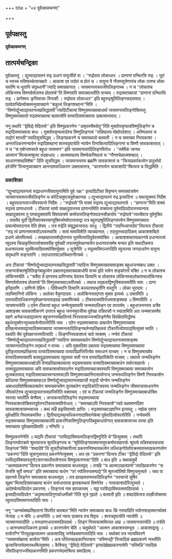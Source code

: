 +++
title = "०४ पूर्वपक्षकथनम्"

+++


## पूर्वपक्षस्तु

**पूर्वपक्षकथनम्**

## **तात्पर्यचन्द्रिका**

पूर्वपक्षस्तु । द्युभ्वाद्यायतनं रुद्रः प्रधानं वायुर्जीवो वा । ‘‘रुद्रोवाव लोकाधारः । प्राणानां ग्रन्थिरसि रुद्रः । भूतं च भवच्च भविष्यच्चेत्याचक्षते । आकाश एव तदोतं च प्रोतं च । वायुना वै गौतमसूत्रेणायंच लोकः परश्च लोकः सर्वाणि च भूतानि संदृब्धानी’’त्यादि समाख्यानात् । जायमानत्वरूपजीवलिङ्गाच्च । न च ‘‘लोकाश्च लोकिनश्च विष्णावेवोताश्च प्रोताश्चे’’ति विष्णावपि समाख्यास्तीति वाच्यम् । रुद्रसमाख्यायां ‘‘प्राणानां ग्रन्थिरसि रुद्रः । प्राणेश्वरः कृत्तिवासाः पिनाकी । रुद्रोवाव लोकाधार’’ इति बहुरुद्रश्रुतिलिङ्गसद्भावात् । एतदेवाभिप्रेत्योक्तमनुव्याख्याने ‘‘बाहुल्यं लिङ्गशब्दाना’’मिति । ‘‘विष्णोर्द्युभ्वाद्यायतनत्वप्रसिद्धावपी’’त्यादिटीकायां विष्णुसमाख्याबाधार्थं जायमानत्वलिङ्गोक्तिस्तु विष्णुसमाख्यातो रुद्रसमाख्याया बलवत्त्वेपि वाय्वादिसमाख्यायाः प्राबल्याभावात् ।

ननु तथापि ‘‘द्वेविद्ये वेदितव्ये’’ इति विष्णुप्रकरणेन ‘‘अमृतस्यैषसेतु’’रिति मुक्तोपसृप्यत्वविष्णुलिङ्गेन च रुद्रादिसमाख्याया बाधः । मुक्तोपसृप्यत्वादेश्च विष्णुलिङ्गत्वं ‘‘तन्निष्ठस्य मोक्षोपदेशात् । अस्मिन्नस्य च तद्योगं शास्ती’’त्यादिसूत्रसिद्धम् । लिङ्गप्रकरणे च समाख्यातो बलवती । न च समाख्या निरवकाशा । अन्तरधिकरणन्यायेन रुद्रादिशब्दानां शास्त्रदृष्ट्येति न्यायेन पिनाकित्वादिलिङ्गानां च विष्णौ सावकाशत्वात् । न च ‘‘स एषोन्तश्चरते बहुधा जायमान’’ इति जायमानत्वादिलिङ्गविरोधः । ‘‘तमेवैकं जानथ आत्मान’’मित्यात्मश्रुत्या तद्बाधात् । आत्मशब्दस्य विष्ण्वेकनिष्ठत्वं च ‘‘गौणश्चेन्नात्मशब्दात् । साधारणशब्दविशेषा’’ दिति सूत्रसिद्धम् । जायमानत्वस्य ब्रह्मणि सावकाशत्वं च ‘‘क्रियाप्रवर्तकत्वेन प्रादुर्भावो हरेर्जनि’’रित्यनुव्याख्यान आनन्दमयाधिकरण उक्तत्वात्तत्र, ‘‘कारणत्वेन चाकाशादि’’ष्वित्यत्र च सिद्धमिति ।

### **प्रकाशिका**

‘‘द्युभ्वाद्यायतनत्वं रुद्रप्रधानजीववायूनामिति पूर्वः पक्षः’’ इत्यादिटीकां विवृण्वन् समाख्यात्रयेण जायमानत्वरूपजीवलिङ्गेन च कोटिचतुष्टयपूर्वपक्षानाह ॥ द्युभ्वाद्यायतनं रुद्र इत्यादिना ॥ यथासूत्रमयं निर्देशः । बहूपपादनत्वाज्जीवस्यान्ते निर्देशः । ‘‘रुद्रोवावे’’ति वाक्यं रुद्रस्य द्युभ्वाद्यायतनत्वे । ‘‘प्राणाना’’मिति वाक्यं रुद्रस्य प्राणाधारत्वे । टीकायां भाष्ये साक्षादुपात्तस्य प्राणानामिति वाक्यस्य पूर्वमादिपदोपात्तस्यान्यत्र साक्षादुक्तस्य तु पश्चादुक्तावपि विषयवाक्ये क्रमोपात्तलिङ्गोपपादनसौकर्याय ‘‘रुद्रोवावे’’त्यस्यैवात्र पूर्वमुक्तिः । तावतैव पूर्तौ द्वितीयवाक्यस्याप्युक्तिर्भाष्योपात्तत्वाद्वा तत्र बहुरुद्रश्रुतिलिङ्गसत्त्वेन विष्णुसमाख्यातः प्राबल्योपपादनाय वेति ज्ञेयम् । तत्र रुद्रेति संबुद्ध्यन्तपाठः साधुः । द्वितीये ‘‘तदभिध्यानादेव’’त्वित्यत्र टीकायां ‘‘रुद्र त्वं प्राणानामाश्रयोंऽतकश्चासि । सत्वं मामाविशेति व्याख्यानात् । तद्भूतभवदादिकम् आकाशशब्दिते प्रधाने ओतमित्यर्थः । तच्छब्दपरामर्शद्योतनाय भूतमित्यादिपूर्ववाक्योक्तिः । आकाशशब्दस्याक्षरनये प्रधानपरत्वं व्युदस्य चित्प्रकृतिपरत्वोक्तावपीह पूर्वपक्षी तत्रत्यपूर्वपक्षन्यायेन प्रधानपरत्वमेव मन्यत इति यथाटीकमत्र प्रधानपरतया भूतमित्यादिवाक्योक्तिर्युक्ता ॥ सूत्रेणेति ॥ स्यूतमस्मिञ्जगदिति व्युत्पत्त्या जगदाधारेण वायुना संदृब्धानि सङ्गतानि । तदाधारतयाऽवस्थितानीत्यर्थः ।

अत्र टीकायां ‘‘विष्णोर्द्युभ्वाद्यायतनत्वप्रसिद्धावपी’’त्यादिना विष्णुसमाख्यामाशङ्क्य बहुधाजन्मबाध उक्तः । तत्रान्यत्रोक्तश्रुतिलिङ्गबाहुल्येन प्रबलरुद्रसमाख्याबाधोपि वाच्य इति भावेन शङ्कोत्तरे वक्ति ॥ न च लोकाश्च लोकिनश्चेति ॥ ‘‘सर्वेवा ते प्राणाश्च प्राणिनश्च देवाश्च दिव्यानि च लोकाश्च लोकिनश्चालोकाश्चालोकिनश्च विष्णावेवोताश्च प्रोताश्चे’’ति विष्णुसमाख्याऽस्तीत्यर्थः । तथाच तद्बलाद्विष्णुविषयत्वमपीति भावः । प्राणा इन्द्रियाणि । प्राणिनो देहिनः । दिविभवानि दिव्यानि कल्पतरुप्रभृतीनि वस्तूनि । लोका भूरादयः । तदभिमानिनो लोकिनः । अलोका वैकुण्ठादयः । अलोकिनस्तद्गता मुक्ता इत्यर्थः ॥ उक्तमिति ॥ एतत्पादीयाधिकरणपूर्वपक्षन्यायसङ्ग्रह उक्तमित्यर्थः । टीकावाक्यविरोधमाशङ्क्याह ॥ विष्णाविति ॥ जायमानत्वेति ॥ एतेन टीकायां बहुधा जन्मेत्युक्तावपि जन्मरूपलिङ्ग एव तात्पर्यम् । बहुधाजननस्य अत्रैव आशङ्क्य सावकाशीकरणे उत्तरत्र बहुधा जननमुपजीव्य पूर्वपक्ष तन्निरासौ न स्यातामिति अत जन्ममात्रस्यैव ग्रहणे अनेकजडाद्यात्मना बहुजननस्येक्षतिनये निरस्यत्वाज्जन्मलिङ्गेनैव विवक्षितसिद्धेश्च बहुधेत्युक्तेरभ्युच्चयत्वेनोपपत्तेरिति भावः । एतेन रुद्रसमाख्यायाः प्राबल्येन विष्णुसमाख्यया प्रतिहत्यभाववद्वाय्वादिसमाख्याया जायमानत्वादिलिङ्गबलेनाप्रतिहतत्वं टीकारीत्योपपाद्यमित्युक्तं भवति । वक्ष्यति चैवं पूर्वपक्षान्तरमपीत्यादि । लिङ्गनिरवकाशत्वं चाग्रे व्यक्तम् । नन्वेवं टीकायां ‘‘विष्णोर्द्युभ्वाद्यायतनत्वप्रसिद्धावपी’’त्यादिना समाख्याबलेन विष्णोर्द्युभ्वाद्यायतनत्वमाशङ्क्य जायमानत्वलिङ्गेन तद्बाधो न वाच्यः । अपि तूक्तदिशा प्रबलया रुद्रसमाख्यया विष्णुसमाख्यायां दूरीकृतायामप्रतिहतया वाय्वादिसमाख्यया वाय्वादिप्राप्तिरित्येव समाधानं वाच्यम् । न च विष्णुसमाख्येव वाय्वादिसमाख्यापि बलवद्रुद्रसमाख्यया व्युदस्ता सती नात्र वाय्वादिप्रापिकेति वाच्यम् । तथात्वे जन्मलिङ्गेन विष्णुसमाख्याबाधपक्षेऽपि तेनाप्रतिहतबलवत्या रुद्रसमाख्यया वाय्वादिसमाख्याबाधेन तयोरत्राप्राप्तेः । तस्माद्रुद्रसमाख्याया अपि सावकाशत्वोपपादनेन रुद्रादिसमाख्यात्रयस्यापि विष्णुसमाख्यया समाख्यात्वेन तुल्यबलत्वाद् रुद्रादिसमाख्यास्वन्यतमयाऽपि विष्णुसमाख्यानिरासायोगाज् जन्मरूपलिङ्गेन विष्णौ निरवकाशेन बाधितया विष्णुसमाख्ययाऽत्र विष्णोर्द्युभ्वाद्यायतनत्वाप्राप्तौ रुद्रादौ योग्येन जन्मलिङ्गेन अबाधादविशेषितबलाबलेन समाख्यात्रयेण तुल्यबलेन रुद्रादिकोटित्रयस्य जन्मलिङ्गेन जीवमात्रासाधारणेन जीवकोटेश्च द्युभ्वाद्यायतनत्वप्राप्तिरिति वक्तव्यम् । एवं च टीकायां जन्मलिङ्गेन विष्णुसमाख्याबाधोक्तिः स्वरसा भवतीति चेन्मैवम् । अन्तकत्वादिलिङ्गेन रुद्रसमाख्याया निरवकाशत्वोक्तिपरपूर्वतनटीकावाक्यविरोधात् । ‘‘समाख्याऽपि निरवकाशे’’त्यग्रे वक्ष्यमाणदिशा सावकाशत्वासम्भवाच्च । कथं तर्हि प्रकृतिवाय्वोः प्राप्तिः । रुद्रसमाख्याऽज्ञानिन इत्यस्तु । नह्येक एवात्र पूर्वपक्षीति नियामकमस्ति । द्वितीयाद्यस्मृत्यधिकरणादाविवानेकेषां पूर्ववादित्वोपपत्तेरिति । नन्वेवमपि रुद्रसमाख्यया विष्णुसमाख्याबाधेपि प्राकरणिकविष्णुलिङ्गादिबहुबाधायोगात् सावकाशत्वाच्च तस्या इति समाख्यया पूर्वपक्षमाक्षिपति ॥ नन्विति ॥

विष्णुप्रकरणेनेति ॥ यद्यपि टीकायां ‘‘परविद्याविषयत्वलिङ्गाद्विष्णुरिति चे’’दित्युक्तम् । तथापि लिङ्गस्योपक्रमे श्रुतत्वात्तत्र श्रुतलिङ्गस्य च ‘‘श्रुतिलिङ्गवाक्यानामुपक्रमोपसंहारयोः श्रुतत्वे तन्निश्चायकतया लिङ्गत्व’’मिति ‘‘शब्दादेवे’’ति सूत्रटीकोक्तरीत्या प्रकरणनिश्चायकत्वेन तल्लिङ्गोपेतोपक्रमवतस्तत्प्रकरणत्वेन ‘‘प्रकरणा’’दिति सूत्रानुसारात् प्रकरणेनेत्युक्तम् । अत एव ‘‘प्रकरणा’’दित्यत्र टीका ‘‘द्वेविद्ये वेदितव्ये’’ इति परविद्याविषयवस्तुनोऽत्रारभ्याधीतत्वेनास्य विष्णुप्रकरणत्वा’’दिति ॥ बाध इति ॥ यथाचतुर्थे ‘‘आत्माप्रकरणा’’दित्यत्र प्रकरणेन समाख्याया बाधस्तद्वत् । तत्रहि ‘‘य आत्माऽपहतपाप्मे’’त्यादिप्रकरणेन ‘‘स तेजसि सूर्ये सम्पन्न’’ इति समाख्याया बाधेन ‘‘परं ज्योतिरुपसम्पद्ये’’ति श्रुतज्योतिषो विष्णुत्वमुच्यते । यथा वा दहरनये लिङ्गेन समाख्याया बाधस्तद्वत् । तत्र ह्यपहतपाप्मत्वादिलिङ्गेन ‘‘तस्यान्ते सुषिरं सूक्ष्म’’मित्यादिसमाख्याया बाधेन सर्वाधारतया हृत्पद्मस्थत्वं विष्णोरेव । नत्वाकाशादेरित्युच्यते । आदेश्चेत्यादिपदेन प्रकरणम् । लिङ्गत्वं नाम ज्ञापकत्वम् । यद्वा परविद्याविषयत्वमादिपदार्थः । इत्यादीत्यादिपदेन ‘‘अदृश्यत्वादिगुणकोधर्मोक्ते’’रिति सूत्रं गृह्यते ॥ बलवती इति ॥ शब्दादेवेत्यत्र तद्बीजोक्तया व्युत्पादयिष्यमाणत्वादिति भावः ।

ननु ‘‘आनर्थक्यप्रतिहतानां विपरीतं बलाबल’’मिति न्यायेन समाख्यया बाधः किं नस्यादिति भावेनाशङ्क्यानर्थक्यं नेत्याह ॥ न चेति ॥ अन्तरिति ॥ अयं न्यायः प्राक्तत्र तत्र विवृतः । शास्त्रदृष्ट्येति न्यायोपि ॥ जायमानत्वादीति ॥ मनःप्राणाधारत्वमादिपदार्थः । लिङ्गं निरवकाशमित्यत आह ॥ जायमानत्वस्येति ॥ तत्रेति ॥ आनन्दमयाधिकरण इत्यर्थः ॥ कारणत्वेन चेति ॥ चतुर्थपादे ‘‘आत्मन आकाशस्सम्भूतः । आकाशाद्वायुः । वायोरग्नि’’रित्युदाहृत्यात्मन आकाशादिषु जनेर्वक्ष्यमाणत्वादिति भावः । यथोक्तं तत्र न्यायविवरणे ‘‘व्यक्तयपेक्षाया कार्यत्व’’मिति । अत्र परैरेतच्छङ्कानिरासाय ‘‘यस्मिन्द्यौ’’रित्यादिकं ब्रह्मप्रकरणे नास्तीति कृत्वाचिन्तयेदमारब्धमित्युक्तम् । कैश्चित्तु ‘‘द्वेविद्ये वेदितव्ये’’ इत्यादेर्ब्रह्मप्रकरणत्वेपि ‘‘यस्मिन्नि’’त्यादिकं जीवलिङ्गाज्जीवप्रकरणमिति प्रकरणभेदमाश्रित्य समाहितम् ।

